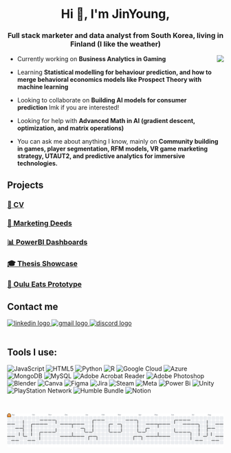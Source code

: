 <h1 align="center">Hi 👋, I'm JinYoung, </h1>

<h3 align="center">Full stack marketer and data analyst from South Korea, living in Finland (I like the weather) </h3>


<img align="right" height="150" src="https://user-images.githubusercontent.com/74038190/235224431-e8c8c12e-6826-47f1-89fb-2ddad83b3abf.gif"  />

- Currently working on **Business Analytics in Gaming**

- Learning **Statistical modelling for behaviour prediction, and how to merge behavioral economics models like Prospect Theory with machine learning**

- Looking to collaborate on **Building AI models for consumer prediction** lmk if you are interested! 

- Looking for help with **Advanced Math in AI (gradient descent, optimization, and matrix operations)**

- You can ask me about anything I know, mainly on **Community building in games, player segmentation, RFM models, VR game marketing strategy, UTAUT2, and predictive analytics for immersive technologies.**

<p align="left">
</p>

## Projects  

### [📄 CV](CV/JinYoung_Jeon_CV_2025.pdf)
### [🚀 Marketing Deeds](Marketing-Overview/Overview.md)
### [📊 PowerBI Dashboards](PowerBI-Dashboard-Portfolio/PowerBI-Dashboards.md)
### [🎓 Thesis Showcase](Graduation-Thesis-Showcase/Readme.md)
### [🍱 Oulu Eats Prototype](https://github.com/jinyoung1900/oulu-eats-project)


## Contact me
<div align="left">
  <a href="https://www.linkedin.com/feed/?nis=true" target="_blank">
    <img src="https://img.shields.io/static/v1?message=LinkedIn&logo=linkedin&label=&color=0077B5&logoColor=white&labelColor=&style=for-the-badge" height="35" alt="linkedin logo"  />
  </a>
  <a href="jinyoung1900@gmail.com" target="_blank">
    <img src="https://img.shields.io/static/v1?message=Gmail&logo=gmail&label=&color=D14836&logoColor=white&labelColor=&style=for-the-badge" height="35" alt="gmail logo"  />
  </a>
  <a href="@jacky7667" target="_blank">
    <img src="https://img.shields.io/static/v1?message=Discord&logo=discord&label=&color=7289DA&logoColor=white&labelColor=&style=for-the-badge" height="35" alt="discord logo"  />
  </a>
</div>


<br clear="both">

## Tools I use:
![JavaScript](https://img.shields.io/badge/javascript-%23323330.svg?style=for-the-badge&logo=javascript&logoColor=%23F7DF1E) ![HTML5](https://img.shields.io/badge/html5-%23E34F26.svg?style=for-the-badge&logo=html5&logoColor=white) ![Python](https://img.shields.io/badge/python-3670A0?style=for-the-badge&logo=python&logoColor=ffdd54) ![R](https://img.shields.io/badge/r-%23276DC3.svg?style=for-the-badge&logo=r&logoColor=white) ![Google Cloud](https://img.shields.io/badge/GoogleCloud-%234285F4.svg?style=for-the-badge&logo=google-cloud&logoColor=white) ![Azure](https://img.shields.io/badge/azure-%230072C6.svg?style=for-the-badge&logo=microsoftazure&logoColor=white) ![MongoDB](https://img.shields.io/badge/MongoDB-%234ea94b.svg?style=for-the-badge&logo=mongodb&logoColor=white) ![MySQL](https://img.shields.io/badge/mysql-4479A1.svg?style=for-the-badge&logo=mysql&logoColor=white) ![Adobe Acrobat Reader](https://img.shields.io/badge/Adobe%20Acrobat%20Reader-EC1C24.svg?style=for-the-badge&logo=Adobe%20Acrobat%20Reader&logoColor=white) ![Adobe Photoshop](https://img.shields.io/badge/adobe%20photoshop-%2331A8FF.svg?style=for-the-badge&logo=adobe%20photoshop&logoColor=white) ![Blender](https://img.shields.io/badge/blender-%23F5792A.svg?style=for-the-badge&logo=blender&logoColor=white) ![Canva](https://img.shields.io/badge/Canva-%2300C4CC.svg?style=for-the-badge&logo=Canva&logoColor=white) ![Figma](https://img.shields.io/badge/figma-%23F24E1E.svg?style=for-the-badge&logo=figma&logoColor=white) ![Jira](https://img.shields.io/badge/jira-%230A0FFF.svg?style=for-the-badge&logo=jira&logoColor=white) ![Steam](https://img.shields.io/badge/steam-%23000000.svg?style=for-the-badge&logo=steam&logoColor=white) ![Meta](https://img.shields.io/badge/Meta-%230467DF.svg?style=for-the-badge&logo=Meta&logoColor=white) ![Power Bi](https://img.shields.io/badge/power_bi-F2C811?style=for-the-badge&logo=powerbi&logoColor=black) ![Unity](https://img.shields.io/badge/unity-%23000000.svg?style=for-the-badge&logo=unity&logoColor=white) ![PlayStation Network](https://img.shields.io/badge/PSN-%230070D1.svg?style=for-the-badge&logo=Playstation&logoColor=white) ![Humble Bundle](https://img.shields.io/badge/HumbleBundle-%23494F5C.svg?style=for-the-badge&logo=HumbleBundle&logoColor=white) ![Notion](https://img.shields.io/badge/Notion-%23000000.svg?style=for-the-badge&logo=notion&logoColor=white)

<p><br></p>
<picture>
  <source media="(prefers-color-scheme: dark)" srcset="https://raw.githubusercontent.com/jinyoung1900/jinyoung1900/output/pacman-contribution-graph-dark.svg">
  <source media="(prefers-color-scheme: light)" srcset="https://raw.githubusercontent.com/jinyoung1900/jinyoung1900/output/pacman-contribution-graph.svg">
  <img alt="pacman contribution graph" src="https://raw.githubusercontent.com/jinyoung1900/jinyoung1900/output/pacman-contribution-graph.svg">
</picture>
